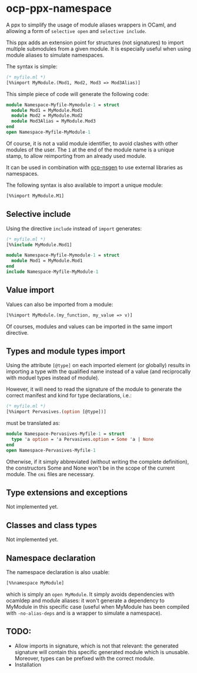 # ocp-ppx-namespace
A ppx to simplify the usage of module aliases wrappers in OCaml, and allowing a
form of `selective open` and `selective include`.

This ppx adds an extension point for structures (not signatures) to import multiple submodules from a given module. It is especially useful when using module aliases to simulate namespaces.

The syntax is simple:
```ocaml
(* myfile.ml *)
[%%import MyModule.(Mod1, Mod2, Mod3 => Mod3Alias)]
```
This simple piece of code will generate the following code:
```ocaml
module Namespace-Myfile-Mymodule-1 = struct
  module Mod1 = MyModule.Mod1
  module Mod2 = MyModule.Mod2
  module Mod3Alias = MyModule.Mod3
end
open Namespace-Myfile-MyModule-1
```

Of course, it is not a valid module identifier, to avoid
clashes with other modules of the user. The ```1``` at the end of the module
name is a unique stamp, to allow reimporting from an already used module.

It can be used in combination with
[ocp-nsgen](https://github.com/OCamlPro-Couderc/ocp-nsgen) to use external
libraries as namespaces.

The following syntax is also available to import a unique module:
```ocaml
[%%import MyModule.M1]
```

## Selective include

Using the directive ```include``` instead of ```import``` generates:
```ocaml
(* myfile.ml *)
[%%include MyModule.Mod1]
```

```ocaml
module Namespace-Myfile-Mymodule-1 = struct
  module Mod1 = MyModule.Mod1
end
include Namespace-Myfile-MyModule-1
```

## Value import

Values can also be imported from a module:
```ocaml
[%%import MyModule.(my_function, my_value => v)]
```

Of courses, modules and values can be imported in the same import directive.

## Types and module types import

Using the attribute ```[@type]``` on each
imported element (or globally) results in importing a type with the qualified
name instead of a value (and reciprocally with moduel types instead of module).

However, it will need to read the signature of the module to generate the
correct manifest and kind for type declarations, i.e.:
```ocaml
(* myfile.ml *)
[%%import Pervasives.(option [@type])]
```
must be translated as:
```ocaml
module Namespace-Pervasives-Myfile-1 = struct
  type 'a option = 'a Pervasives.option = Some 'a | None
end
open Namespace-Pervasives-Myfile-1
```

Otherwise, if it simply abbreviated (without writing the complete definition),
the constructors Some and None won't be in the scope of the current module. The
`cmi` files are necessary.

## Type extensions and exceptions

Not implemented yet.

## Classes and class types

Not implemented yet.

## Namespace declaration

The namespace declaration is also usable:
```ocaml
[%%namespace MyModule]
```
which is simply an ```open MyModule```. It simply avoids dependencies with
ocamldep and module aliases: it won't
generate a dependency to MyModule in this specific case (useful when MyModule
has been compiled with ```-no-alias-deps``` and is a wrapper to simulate a namespace).

## TODO:
* Allow imports in signature, which is not that relevant: the generated
  signature will contain this specific generated module which is
  unusable. Moreover, types can be prefixed with the correct module.
* Installation
